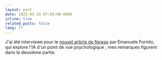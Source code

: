 ```yaml
---
layout: post
date: 2025-03-29 07:59:00-0400
inline: true
related_posts: false
lang: fr
---
```


J'ai été interviewé pour le [nouvel article de Nxwss](https://www.nxwss.com/lintelligenza-artificiale-prender-il-posto-degli-psicologi) par Emanuele Fornito, qui explore l'IA d'un point de vue psychologique ; mes remarques figurent dans la deuxième partie.

